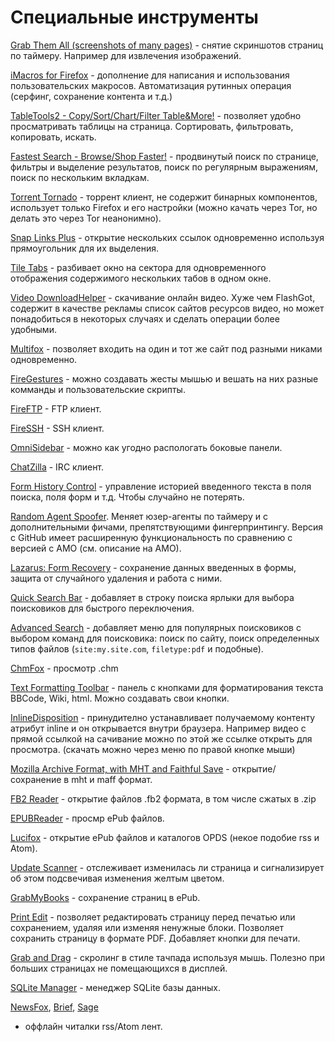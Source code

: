 # Специальные инструменты

[Grab Them All (screenshots of many pages)](https://addons.mozilla.org/ru/firefox/addon/grab-them-all/) - снятие скриншотов страниц по таймеру. Например для извлечения изображений.

[iMacros for Firefox](https://addons.mozilla.org/ru/firefox/addon/imacros-for-firefox/) - дополнение для написания и использования пользовательских макросов. Автоматизация рутинных операция (серфинг, сохранение контента и т.д.)

[TableTools2 - Copy/Sort/Chart/Filter Table&More!](https://addons.mozilla.org/ru/firefox/addon/tabletools2) - позволяет удобно просматривать таблицы на страница. Сортировать, фильтровать, копировать, искать.

[Fastest Search - Browse/Shop Faster!](https://addons.mozilla.org/ru/firefox/addon/fastest-search) - продвинутый поиск по странице, фильтры и выделение результатов, поиск по регулярным выражениям, поиск по нескольким вкладкам.

[Torrent Tornado](https://addons.mozilla.org/en-US/firefox/addon/torrent-tornado) - торрент клиент, не содержит бинарных компонентов, использует только Firefox и его настройки (можно качать через Tor, но делать это через Tor неанонимно).

[Snap Links Plus](https://addons.mozilla.org/en-US/firefox/addon/SnapLinksPlus/) - открытие нескольких ссылок одновременно используя прямоугольник для их выделения.

[Tile Tabs](https://addons.mozilla.org/en-us/firefox/addon/tile-tabs/) - разбивает окно на сектора для одновременного отображения содержимого нескольких табов в одном окне.

[Video DownloadHelper](https://addons.mozilla.org/en-US/firefox/addon/video-downloadhelper) - скачивание онлайн видео. Хуже чем FlashGot, содержит в качестве рекламы список сайтов ресурсов видео, но может понадобиться в некоторых случаях и сделать операции более удобными.

[Multifox](https://addons.mozilla.org/En-us/firefox/addon/multifox/?src=hp-dl-featured) - позволяет входить на один и тот же сайт под разными никами одновременно.

[FireGestures](https://addons.mozilla.org/en-US/firefox/addon/firegestures) - можно создавать жесты мышью и вешать на них разные комманды и пользовательские скрипты.

[FireFTP](https://addons.mozilla.org/ru/firefox/addon/fireftp) - FTP клиент.

[FireSSH](https://addons.mozilla.org/ru/firefox/addon/firessh) - SSH клиент.

[OmniSidebar](https://addons.mozilla.org/ru/firefox/addon/omnisidebar) - можно как угодно распологать боковые панели.

[ChatZilla](https://addons.mozilla.org/en-US/firefox/addon/chatzilla/) - IRC клиент.

[Form History Control](https://addons.mozilla.org/en-US/firefox/addon/form-history-control/) - управление историей введенного текста в поля поиска, поля форм и т.д. Чтобы случайно не потерять.

[Random Agent Spoofer](https://addons.mozilla.org/en-US/firefox/addon/random-agent-spoofer/). Меняет юзер-агенты по таймеру и с дополнительными фичами, препятствующими фингерпринтингу. Версия с GitHub имеет расширенную функциональность по сравнению с версией с AMO (см. описание на AMO).

[Lazarus: Form Recovery](https://addons.mozilla.org/ru/firefox/addon/lazarus-form-recovery/) - сохранение данных введенных в формы, защита от случайного удаления и работа с ними.

[Quick Search Bar](https://addons.mozilla.org/en-us/firefox/addon/quicksearch/) - добавляет в строку поиска ярлыки для выбора поисковиков для быстрого переключения.

[Advanced Search](https://addons.mozilla.org/en-US/firefox/addon/search-this-site) - добавляет меню для популярных поисковиков с выбором команд для поисковика: поиск по сайту, поиск определенных типов файлов (`site:my.site.com`, `filetype:pdf` и подобные).

[ChmFox](https://addons.mozilla.org/ru/firefox/addon/chmfox/) - просмотр .chm

[Text Formatting Toolbar](https://addons.mozilla.org/ru/firefox/addon/text-formatting-toolbar/) - панель с кнопками для форматирования текста BBCode, Wiki, html. Можно создавать свои кнопки.

[InlineDisposition](https://addons.mozilla.org/ru/firefox/addon/inlinedisposition/) - принудително устанавливает получаемому контенту атрибут inline и он открывается внутри браузера. Например видео с прямой ссылкой на сачивание можно по этой же ссылке открыть для просмотра. (скачать можно через меню по правой кнопке мыши)

[Mozilla Archive Format, with MHT and Faithful Save](https://addons.mozilla.org/ru/firefox/addon/mozilla-archive-format/) - открытие/сохранение в mht и maff формат.

[FB2 Reader](https://addons.mozilla.org/ru/firefox/addon/fb2-reader/) - открытие файлов .fb2 формата, в том числе сжатых в .zip

[EPUBReader](https://addons.mozilla.org/ru/firefox/addon/epubreader/?src=search) - просмр ePub файлов.

[Lucifox](https://addons.mozilla.org/ru/firefox/addon/lucifox/) - открытие ePub файлов и каталогов OPDS (некое подобие rss и Atom).

[Update Scanner](https://addons.mozilla.org/ru/firefox/addon/update-scanner/) - отслеживает изменилась ли страница и сигнализирует об этом подсвечивая изменения желтым цветом.

[GrabMyBooks](https://addons.mozilla.org/ru/firefox/addon/grabmybooks/) - сохранение страниц в ePub.

[Print Edit](https://addons.mozilla.org/ru/firefox/addon/print-edit/) - позволяет редактировать страницу перед печатью или сохранением, удаляя или изменяя ненужные блоки. Позволяет сохранить страницу в формате PDF. Добавляет кнопки для печати.

[Grab and Drag](https://addons.mozilla.org/ru/firefox/addon/grab-and-drag/) - скролинг в стиле тачпада используя мышь. Полезно при больших страницах не помещающихся в дисплей.

[SQLite Manager](https://addons.mozilla.org/ru/firefox/addon/sqlite-manager/) - менеджер SQLite базы данных.

[NewsFox](https://addons.mozilla.org/ru/firefox/addon/newsfox/),
[Brief](https://addons.mozilla.org/ru/firefox/addon/brief/),
[Sage](https://addons.mozilla.org/ru/firefox/addon/sage/)
- оффлайн читалки rss/Atom лент.